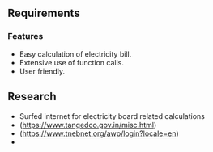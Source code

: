 ## Requirements
### Features
* Easy calculation of electricity bill.
* Extensive use of function calls.
* User friendly.
## Research
* Surfed internet for electricity board related calculations
* (https://www.tangedco.gov.in/misc.html)
* (https://www.tnebnet.org/awp/login?locale=en)
* 
